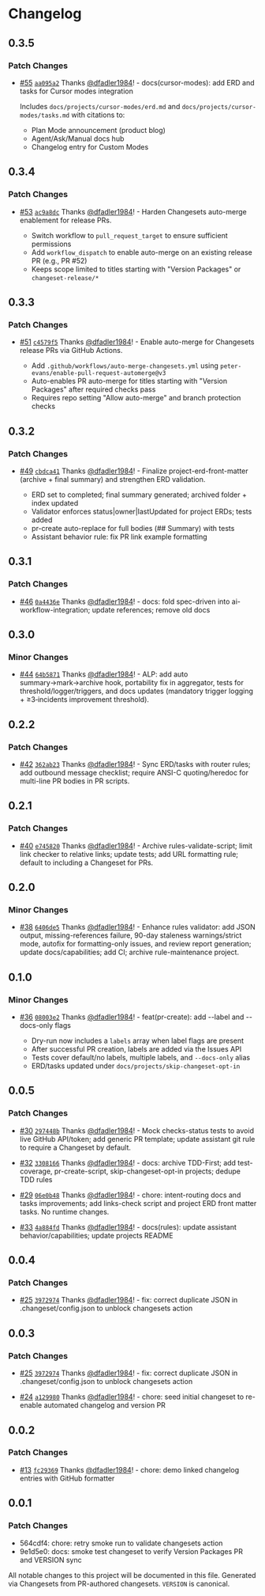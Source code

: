 # Changelog

## 0.3.5

### Patch Changes

- [#55](https://github.com/dfadler1984/cursor-rules/pull/55) [`aa095a2`](https://github.com/dfadler1984/cursor-rules/commit/aa095a2c13c0bc1b027c17c7d4938ecd5762590a) Thanks [@dfadler1984](https://github.com/dfadler1984)! - docs(cursor-modes): add ERD and tasks for Cursor modes integration

  Includes `docs/projects/cursor-modes/erd.md` and `docs/projects/cursor-modes/tasks.md` with citations to:

  - Plan Mode announcement (product blog)
  - Agent/Ask/Manual docs hub
  - Changelog entry for Custom Modes

## 0.3.4

### Patch Changes

- [#53](https://github.com/dfadler1984/cursor-rules/pull/53) [`ac9a8dc`](https://github.com/dfadler1984/cursor-rules/commit/ac9a8dcd620d21137444945ae11ff5995f3fec1d) Thanks [@dfadler1984](https://github.com/dfadler1984)! - Harden Changesets auto-merge enablement for release PRs.

  - Switch workflow to `pull_request_target` to ensure sufficient permissions
  - Add `workflow_dispatch` to enable auto-merge on an existing release PR (e.g., PR #52)
  - Keeps scope limited to titles starting with "Version Packages" or `changeset-release/*`

## 0.3.3

### Patch Changes

- [#51](https://github.com/dfadler1984/cursor-rules/pull/51) [`c4579f5`](https://github.com/dfadler1984/cursor-rules/commit/c4579f5101e3d3bc57bd1a5081400040bf73fbab) Thanks [@dfadler1984](https://github.com/dfadler1984)! - Enable auto-merge for Changesets release PRs via GitHub Actions.

  - Add `.github/workflows/auto-merge-changesets.yml` using `peter-evans/enable-pull-request-automerge@v3`
  - Auto-enables PR auto-merge for titles starting with "Version Packages" after required checks pass
  - Requires repo setting "Allow auto-merge" and branch protection checks

## 0.3.2

### Patch Changes

- [#49](https://github.com/dfadler1984/cursor-rules/pull/49) [`cbdca41`](https://github.com/dfadler1984/cursor-rules/commit/cbdca41f068bda0c13ddc4808d6ba1b94b0e39cf) Thanks [@dfadler1984](https://github.com/dfadler1984)! - Finalize project-erd-front-matter (archive + final summary) and strengthen ERD validation.

  - ERD set to completed; final summary generated; archived folder + index updated
  - Validator enforces status|owner|lastUpdated for project ERDs; tests added
  - pr-create auto-replace for full bodies (## Summary) with tests
  - Assistant behavior rule: fix PR link example formatting

## 0.3.1

### Patch Changes

- [#46](https://github.com/dfadler1984/cursor-rules/pull/46) [`0a4436e`](https://github.com/dfadler1984/cursor-rules/commit/0a4436ebefe9dbe1c5ed3a9bf9e8f312cfa3d277) Thanks [@dfadler1984](https://github.com/dfadler1984)! - docs: fold spec-driven into ai-workflow-integration; update references; remove old docs

## 0.3.0

### Minor Changes

- [#44](https://github.com/dfadler1984/cursor-rules/pull/44) [`64b5871`](https://github.com/dfadler1984/cursor-rules/commit/64b5871248b338683457de872be61d5010997304) Thanks [@dfadler1984](https://github.com/dfadler1984)! - ALP: add auto summary→mark→archive hook, portability fix in aggregator, tests for threshold/logger/triggers, and docs updates (mandatory trigger logging + ≥3‑incidents improvement threshold).

## 0.2.2

### Patch Changes

- [#42](https://github.com/dfadler1984/cursor-rules/pull/42) [`362ab23`](https://github.com/dfadler1984/cursor-rules/commit/362ab23b706880c15302c86508e43d7faf80e311) Thanks [@dfadler1984](https://github.com/dfadler1984)! - Sync ERD/tasks with router rules; add outbound message checklist; require ANSI-C quoting/heredoc for multi-line PR bodies in PR scripts.

## 0.2.1

### Patch Changes

- [#40](https://github.com/dfadler1984/cursor-rules/pull/40) [`e745820`](https://github.com/dfadler1984/cursor-rules/commit/e7458208bf5eb12956f6f8789253d2f8e7a0bfbf) Thanks [@dfadler1984](https://github.com/dfadler1984)! - Archive rules-validate-script; limit link checker to relative links; update tests; add URL formatting rule; default to including a Changeset for PRs.

## 0.2.0

### Minor Changes

- [#38](https://github.com/dfadler1984/cursor-rules/pull/38) [`6406de5`](https://github.com/dfadler1984/cursor-rules/commit/6406de5e819fe79c0d6b8f75c9bbe477cb85a76a) Thanks [@dfadler1984](https://github.com/dfadler1984)! - Enhance rules validator: add JSON output, missing-references failure, 90-day staleness warnings/strict mode, autofix for formatting-only issues, and review report generation; update docs/capabilities; add CI; archive rule-maintenance project.

## 0.1.0

### Minor Changes

- [#36](https://github.com/dfadler1984/cursor-rules/pull/36) [`08003e2`](https://github.com/dfadler1984/cursor-rules/commit/08003e2a7cefdc4ebbb2864afbd01dd32b318824) Thanks [@dfadler1984](https://github.com/dfadler1984)! - feat(pr-create): add --label and --docs-only flags

  - Dry-run now includes a `labels` array when label flags are present
  - After successful PR creation, labels are added via the Issues API
  - Tests cover default/no labels, multiple labels, and `--docs-only` alias
  - ERD/tasks updated under `docs/projects/skip-changeset-opt-in`

## 0.0.5

### Patch Changes

- [#30](https://github.com/dfadler1984/cursor-rules/pull/30) [`297448b`](https://github.com/dfadler1984/cursor-rules/commit/297448bec1a807b89d1a2869cd78781aa4f61b5d) Thanks [@dfadler1984](https://github.com/dfadler1984)! - Mock checks-status tests to avoid live GitHub API/token; add generic PR
  template; update assistant git rule to require a Changeset by default.

- [#32](https://github.com/dfadler1984/cursor-rules/pull/32) [`3308166`](https://github.com/dfadler1984/cursor-rules/commit/33081661fce078f42c01ea73ff026580a85d338f) Thanks [@dfadler1984](https://github.com/dfadler1984)! - docs: archive TDD-First; add test-coverage, pr-create-script, skip-changeset-opt-in projects; dedupe TDD rules

- [#29](https://github.com/dfadler1984/cursor-rules/pull/29) [`06e0b48`](https://github.com/dfadler1984/cursor-rules/commit/06e0b48cb777a5346fe682b9209aa13ac1957c41) Thanks [@dfadler1984](https://github.com/dfadler1984)! - chore: intent-routing docs and tasks improvements; add links-check script and project ERD front matter tasks. No runtime changes.

- [#33](https://github.com/dfadler1984/cursor-rules/pull/33) [`4a884fd`](https://github.com/dfadler1984/cursor-rules/commit/4a884fd254b80f62e9e88190741dba0aea070c09) Thanks [@dfadler1984](https://github.com/dfadler1984)! - docs(rules): update assistant behavior/capabilities; update projects README

## 0.0.4

### Patch Changes

- [#25](https://github.com/dfadler1984/cursor-rules/pull/25) [`3972974`](https://github.com/dfadler1984/cursor-rules/commit/3972974de0880d754489ba8e992cb617e28bf9e1) Thanks [@dfadler1984](https://github.com/dfadler1984)! - fix: correct duplicate JSON in .changeset/config.json to unblock changesets action

## 0.0.3

### Patch Changes

- [#25](https://github.com/dfadler1984/cursor-rules/pull/25) [`3972974`](https://github.com/dfadler1984/cursor-rules/commit/3972974de0880d754489ba8e992cb617e28bf9e1) Thanks [@dfadler1984](https://github.com/dfadler1984)! - fix: correct duplicate JSON in .changeset/config.json to unblock changesets action

- [#24](https://github.com/dfadler1984/cursor-rules/pull/24) [`a129980`](https://github.com/dfadler1984/cursor-rules/commit/a129980087f2cb05edf1eb63d5c3d91ab78f556a) Thanks [@dfadler1984](https://github.com/dfadler1984)! - chore: seed initial changeset to re-enable automated changelog and version PR

## 0.0.2

### Patch Changes

- [#13](https://github.com/dfadler1984/cursor-rules/pull/13) [`fc29369`](https://github.com/dfadler1984/cursor-rules/commit/fc293690dbbe50eeaf063e0a07eafb36fd8dd9b4) Thanks [@dfadler1984](https://github.com/dfadler1984)! - chore: demo linked changelog entries with GitHub formatter

## 0.0.1

### Patch Changes

- 564cdf4: chore: retry smoke run to validate changesets action
- 9e1d5e0: docs: smoke test changeset to verify Version Packages PR and VERSION sync

All notable changes to this project will be documented in this file.
Generated via Changesets from PR-authored changesets. `VERSION` is canonical.

